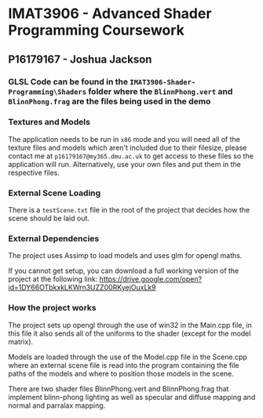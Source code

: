 # IMAT3906 - Advanced Shader Programming Coursework
## P16179167 - Joshua Jackson

### GLSL Code can be found in the `IMAT3906-Shader-Programming\Shaders` folder where the `BlinnPhong.vert` and `BlinnPhong.frag` are the files being used in the demo


### Textures and Models
The application needs to be run in `x86` mode and you will need all of the texture files and models which aren't included due to their filesize, please contact me at `p16179167@my365.dmu.ac.uk` to get access to these files so the application will run. Alternatively, use your own files and put them in the respective files.

### External Scene Loading
There is a `testScene.txt` file in the root of the project that decides how the scene should be laid out.

### External Dependencies
The project uses Assimp to load models and uses glm for opengl maths.

If you cannot get setup, you can download a full working version of the project at the following link: https://drive.google.com/open?id=1DY66OTbkxkLKWrn3UZZ00RKyejOuxLk9


### How the project works
The project sets up opengl through the use of win32 in the Main.cpp file, in this file it also sends all of the uniforms to the shader (except for the model matrix).

Models are loaded through the use of the Model.cpp file in the Scene.cpp where an external scene file is read into the program containing the file paths of the models and where to position those models in the scene.

There are two shader files BlinnPhong.vert and BlinnPhong.frag that implement blinn-phong lighting as well as specular and diffuse mapping and normal and parralax mapping.